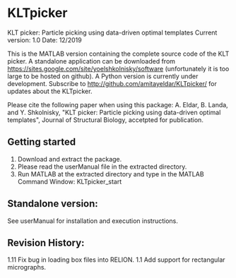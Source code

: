 # KLTpicker
KLT picker: Particle picking using data-driven optimal templates
Current version: 1.0
Date: 12/2019

This is the MATLAB version containing the complete source code of the KLT picker. 
A standalone application can be downloaded from 
    https://sites.google.com/site/yoelshkolnisky/software 
(unfortunately it is too large to be hosted on github). 
A Python version is currently under development.
Subscribe to 
    http://github.com/amitayeldar/KLTpicker/ 
for updates about the KLTpicker.

Please cite the following paper when using this package:
A. Eldar, B. Landa, and Y. Shkolnisky, "KLT picker: Particle picking using data-driven optimal templates", Journal of Structural Biology, accetpted for publication.


Getting started
---------------
1. Download and extract the package.
2. Please read the userManual file in the extracted directory.
3. Run MATLAB at the extracted directory and type in the MATLAB Command Window:
KLTpicker_start

Standalone version:
-------------------
See userManual for installation and execution instructions.

Revision History:
-----------------

1.11	Fix bug in loading box files into RELION.
1.1	Add support for rectangular micrographs.

